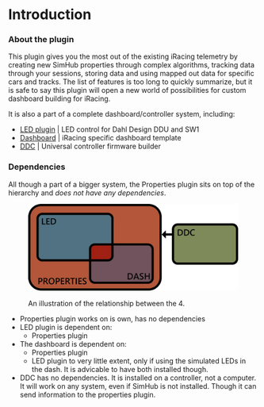 # Introduction

### About the plugin

This plugin gives you the most out of the existing iRacing telemetry by creating new SimHub properties through complex algorithms, tracking data through your sessions, storing data and using mapped out data for specific cars and tracks. The list of features is too long to quickly summarize, but it is safe to say this plugin will open a new world of possibilities for custom dashboard building for iRacing.

It is also a part of a complete dashboard/controller system, including:

* [LED plugin](https://github.com/andreasdahl1987/DahlDesignLED) | LED control for Dahl Design DDU and SW1
* [Dashboard](https://github.com/andreasdahl1987/DahlDesignDash) | iRacing specific dashboard template
* [DDC](https://github.com/andreasdahl1987/DahlDesignDDC) | Universal controller firmware builder



### Dependencies

All though a part of a bigger system, the Properties plugin sits on top of the hierarchy and _does not have any dependencies_.

<figure><img src=".gitbook/assets/Dependencies.png" alt=""><figcaption><p>An illustration of the relationship between the 4.</p></figcaption></figure>

* Properties plugin works on is own, has no dependencies
* LED plugin is dependent on:
  * Properties plugin
* The dashboard is dependent on:
  * Properties plugin
  * LED plugin to very little extent, only if using the simulated LEDs in the dash. It is advicable to have both installed though.
* DDC has no dependencies. It is installed on a controller, not a computer. It will work on any system, even if SimHub is not installed. Though it can send information to the properties plugin.
